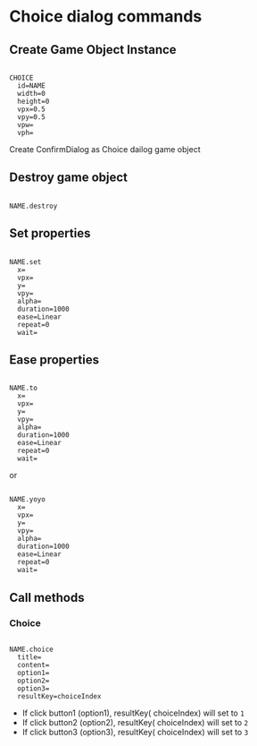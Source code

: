 # Choice dialog commands

## Create Game Object Instance

```

CHOICE
  id=NAME
  width=0
  height=0
  vpx=0.5
  vpy=0.5
  vpw=
  vph=

```

Create ConfirmDialog as Choice dailog game object

## Destroy game object

```

NAME.destroy

```

## Set properties

```

NAME.set
  x=
  vpx=
  y=
  vpy=
  alpha=
  duration=1000
  ease=Linear
  repeat=0
  wait=

```

## Ease properties

```

NAME.to
  x=
  vpx=
  y=
  vpy=
  alpha=
  duration=1000
  ease=Linear
  repeat=0
  wait=

```

or

```

NAME.yoyo
  x=
  vpx=
  y=
  vpy=
  alpha=
  duration=1000
  ease=Linear
  repeat=0
  wait=

```

## Call methods

### Choice

```

NAME.choice
  title=
  content=
  option1=
  option2=
  option3=
  resultKey=choiceIndex

```

- If click button1 (option1), resultKey( choiceIndex) will set to `1`
- If click button2 (option2), resultKey( choiceIndex) will set to `2`
- If click button3 (option3), resultKey( choiceIndex) will set to `3`